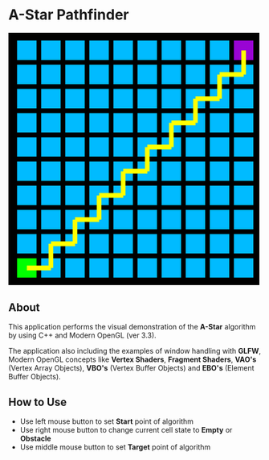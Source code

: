 # **A-Star Pathfinder**

<img src="a_star_demo.gif" alt="A-Star Demo" width="500"/>

## **About**

This application performs the visual demonstration of the **A-Star** algorithm by using C++ and Modern OpenGL (ver 3.3). 

The application also including the examples of window handling with **GLFW**, Modern OpenGL concepts like **Vertex Shaders**, **Fragment Shaders**, **VAO's** (Vertex Array Objects), **VBO's** (Vertex Buffer Objects) and **EBO's** (Element Buffer Objects).

## **How to Use**

*  Use left mouse button to set **Start** point of algorithm
*  Use right mouse button to change current cell state to **Empty** or **Obstacle**
*  Use middle mouse button to set **Target** point of algorithm

